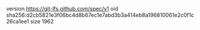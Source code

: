 version https://git-lfs.github.com/spec/v1
oid sha256:d2cb5821e3f06bc4d8b67ec1e7abd3b3a414eb8a196810061e2c0f1c26ca1ee1
size 1962
